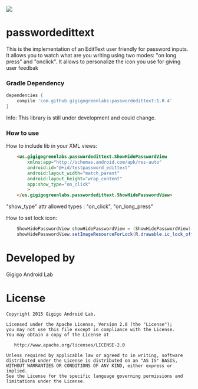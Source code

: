 [![](https://jitpack.io/v/Zireck/passwordedittext.svg)](https://jitpack.io/#Zireck/passwordedittext)

# passwordedittext

This is the implementation of an EditText user friendly for password inputs. It allows you to watch what are you writing using two modes: "on long press" and "onclick". It allows to personalize the icon you use for giving user feedbak


### Gradle Dependency

```Groovy
dependencies {
    compile 'com.github.gigigogreenlabs:passwordedittext:1.0.4'
}
```


Info: This library is still under development and could change.

### How to use

How to include lib in your XML views:
```HTML
    <us.gigigogreenlabs.passwordedittext.ShowHidePasswordView
        xmlns:app="http://schemas.android.com/apk/res-auto"
        android:id="@+id/testpassword_edittext"
        android:layout_width="match_parent"
        android:layout_height="wrap_content"
        app:show_type="on_click"
        >
    </us.gigigogreenlabs.passwordedittext.ShowHidePasswordView>
```
"show_type" attr allowed types : "on_click", "on_long_press"

How to set lock icon:

```java
    ShowHidePasswordView showHidePasswordView = (ShowHidePasswordView) findViewById(R.id.testpassword_edittext);
    showHidePasswordView.setImageResourceForLock(R.drawable.ic_lock_off, R.drawable.ic_lock_on);
```

Developed by
========

Gigigo Android Lab

License
=======

    Copyright 2015 Gigigo Android Lab.

    Licensed under the Apache License, Version 2.0 (the "License");
    you may not use this file except in compliance with the License.
    You may obtain a copy of the License at

       http://www.apache.org/licenses/LICENSE-2.0

    Unless required by applicable law or agreed to in writing, software
    distributed under the License is distributed on an "AS IS" BASIS,
    WITHOUT WARRANTIES OR CONDITIONS OF ANY KIND, either express or implied.
    See the License for the specific language governing permissions and
    limitations under the License.
